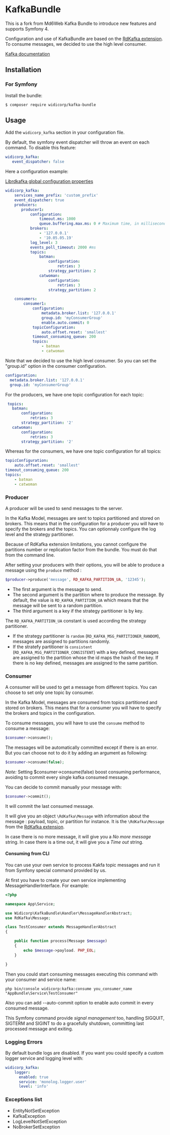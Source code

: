 # KafkaBundle

This is a fork from Md6Web Kafka Bundle to introduce new features and supports Symfony 4.

Configuration and use of KafkaBundle are based on the [RdKafka extension](https://arnaud-lb.github.io/php-rdkafka/phpdoc/book.rdkafka.html). 
To consume messages, we decided to use the high level consumer.

[Kafka documentation](http://kafka.apache.org/documentation.html)

## Installation

### For Symfony ###

Install the bundle:

```
$ composer require widicorp/kafka-bundle
```

## Usage ##

Add the `widicorp_kafka` section in your configuration file.

By default, the symfony event dispatcher will throw an event on each command. To disable this feature: 

```yaml
widicorp_kafka:
   event_dispatcher: false
```   

Here a configuration example: 

[Librdkafka global configuration properties](https://github.com/edenhill/librdkafka/blob/master/CONFIGURATION.md)

```yaml
widicorp_kafka:
    services_name_prefix: 'custom_prefix'
    event_dispatcher: true
    producers:
       producer1:
           configuration:
               timeout.ms: 1000
               queue.buffering.max.ms: 0 # Maximum time, in milliseconds, for buffering data on the producer queue. 1000ms by default. 
           brokers:
               - '127.0.0.1'
               - '10.05.05.19'
           log_level: 3
           events_poll_timeout: 2000 #ms
           topics:
               batman:
                   configuration:
                       retries: 3
                   strategy_partition: 2
               catwoman:
                   configuration:
                       retries: 3
                   strategy_partition: 2

    consumers:
        consumer1:
            configuration:
                metadata.broker.list: '127.0.0.1'
                group.id: 'myConsumerGroup'
                enable.auto.commit: 0
            topicConfiguration:
                auto.offset.reset: 'smallest'
            timeout_consuming_queue: 200
            topics:
                - batman
                - catwoman
```

Note that we decided to use the high level consumer. 
So you can set the "group.id" option in the consumer configuration.

```yaml
configuration:
  metadata.broker.list: '127.0.0.1'
  group.id: 'myConsumerGroup'
```

For the producers, we have one topic configuration for each topic:
```yaml
 topics:
   batman:
       configuration:
           retries: 3
       strategy_partition: '2'
   catwoman:
       configuration:
           retries: 3
       strategy_partition: '2'
 ```

Whereas for the consumers, we have one topic configuration for all topics:
```yaml
topicConfiguration:
    auto.offset.reset: 'smallest'
timeout_consuming_queue: 200
topics:
    - batman
    - catwoman
 ```
 
### Producer

A producer will be used to send messages to the server.

In the Kafka Model, messages are sent to topics partitioned and stored on brokers.
This means that in the configuration for a producer you will have to specify the brokers and the topics.
You can optionnaly configure the log level and the strategy partitioner.

Because of RdKafka extension limitations, you cannot configure the partitions number or replication factor from the bundle. 
You must do that from the command line.

After setting your producers with their options, you will be able to produce a message using the `produce` method :

```php
$producer->produce('message', RD_KAFKA_PARTITION_UA, '12345');
```

- The first argument is the message to send.
- The second argument is the partition where to produce the message. 
By default, the value is `RD_KAFKA_PARTITION_UA` which means that the message will be sent to a random partition.
- The third argument is a key if the strategy partitioner is by key.

The `RD_KAFKA_PARTITION_UA` constant is used according the strategy partitioner.
- If the strategy partitioner is `random` (`RD_KAFKA_MSG_PARTITIONER_RANDOM`), messages are assigned to partitions randomly.
- If the stratefy partitioner is `consistent` (`RD_KAFKA_MSG_PARTITIONER_CONSISTENT`) with a key defined, messages are assigned to the partition whose the id maps the hash of the key.
If there is no key defined, messages are assigned to the same partition.

### Consumer

A consumer will be used to get a message from different topics.
You can choose to set only one topic by consumer.

In the Kafka Model, messages are consumed from topics partitioned and stored on brokers.
This means that for a consumer you will have to specify the brokers and topics in the configuration.

To consume messages, you will have to use the `consume` method to consume a message:
```php
$consumer->consume();
```
The messages will be automatically committed except if there is an error.
But you can choose not to do it by adding an argument as following:
```php
$consumer->consume(false);
```

*Note:* Setting $consumer->consume(false) boost consuming performance, avoiding to commit every single kafka consumed message.

You can decide to commit manually your message with:
```php
$consumer->commit();
```

It will commit the last consumed message.

It will give you an object `\RdKafka\Message` with information about the message : payload, topic, or partition for instance.
It is the `\RdKafka\Message` from the [RdKafka extension](https://arnaud-lb.github.io/php-rdkafka/phpdoc/book.rdkafka.html).

In case there is no more message, it will give you a _No more message_ string.
In case there is a time out, it will give you a _Time out_ string.

#### Consuming from CLI

You can use your own service to process Kakfa topic messages and run it from Symfony special command provided by us.

At first you have to create your own service implementing MessageHandlerInterface. For example:

```php
<?php

namespace App\Service;

use Widicorp\KafkaBundle\Handler\MessageHandlerAbstract;
use RdKafka\Message;

class TestConsumer extends MessageHandlerAbstract
{

    public function process(Message $message)
    {
        echo $message->payload. PHP_EOL;
    }

}

```

Then you could start consuming messages executing this command with your consumer and service name:

```
php bin/console widicorp:kafka:consume you_consumer_name "AppBundle\Service\TestConsumer"
```

Also you can add --auto-commit option to enable auto commit in every consumed message.

This Symfony command provide *signal management* too, handling SIGQUIT, SIGTERM and SIGINT to do a gracefully shutdown, committing last processed message and exiting.

### Logging Errors

By default bundle logs are disabled. If you want you could specify a custom logger service and logging level with:

```yaml
widicorp_kafka:
    logger: 
      enabled: true
      service: 'monolog.logger.user'
      level: 'info'
 ```


### Exceptions list
- EntityNotSetException
- KafkaException
- LogLevelNotSetException
- NoBrokerSetException
